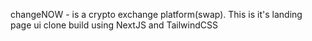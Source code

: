 changeNOW - is a crypto exchange platform(swap). This is it's landing page ui clone build using NextJS and TailwindCSS
